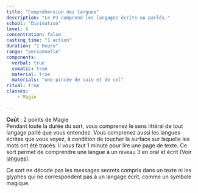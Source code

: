 ```yaml
---
title: "Compréhension des langues"
description: "Le PJ comprend les langages écrits ou parlés."
school: "Divination"
level: 0
concentration: false
casting_time: "1 action"
duration: "1 heure"
range: "personnelle"
components:
  verbal: true
  somatic: true
  material: true
  materials: "une pincée de suie et de sel"
ritual: true
classes:
    - Magie

---
```

**Coût** : 2 points de Magie  
Pendant toute la durée du sort, vous comprenez le sens littéral de tout langage parlé que vous entendez. Vous comprenez aussi les langues écrites que vous voyez, à condition de toucher la surface sur laquelle les mots ont été tracés. Il vous faut 1 minute pour lire une page de texte. Ce sort permet de comprendre une langue à un niveau 3 en oral et écrit (Voir [langues](/langues)).   

Ce sort ne décode pas les messages secrets compris dans un texte ni les glyphes qui ne correspondent pas à un langage écrit, comme un symbole magique.
